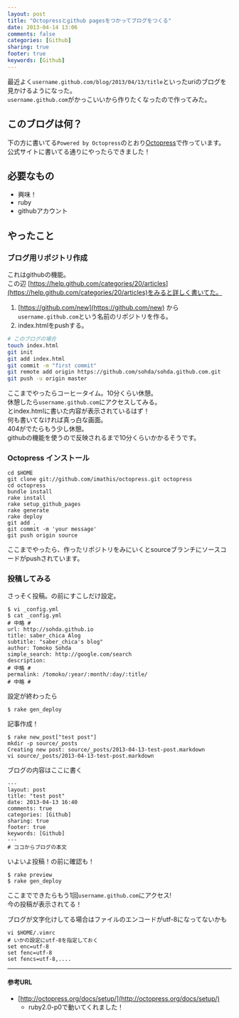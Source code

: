 ```yaml
---
layout: post
title: "Octopressとgithub pagesをつかってブログをつくる"
date: 2013-04-14 13:06
comments: false
categories: [Github]
sharing: true
footer: true
keywords: [Github]
---
```

最近よく`username.github.com/blog/2013/04/13/title`といったuriのブログを見かけるようになった。  
`username.github.com`がかっこいいから作りたくなったので作ってみた。  

## このブログは何？
下の方に書いてる`Powered by Octopress`のとおり[Octopress](http://octopress.org/)で作っています。 
公式サイトに書いてる通りにやったらできました！  

## 必要なもの
 * 興味！
 * ruby
 * githubアカウント

## やったこと

### ブログ用リポジトリ作成
これはgithubの機能。  
この辺 [https://help.github.com/categories/20/articles](https://help.github.com/categories/20/articles)をみると詳しく書いてた。  

1. [https://github.com/new](https://github.com/new) から`username.github.com`という名前のリポジトリを作る。
2. index.htmlをpushする。

```sh
# このブログの場合
touch index.html
git init
git add index.html
git commit -m "first commit"
git remote add origin https://github.com/sohda/sohda.github.com.git
git push -u origin master
```

ここまでやったらコーヒータイム。10分くらい休憩。  
休憩したら`username.github.com`にアクセスしてみる。  
とindex.htmlに書いた内容が表示されているはず！  
何も書いてなければ真っ白な画面。  
404がでたらもう少し休憩。  
githubの機能を使うので反映されるまで10分くらいかかるそうです。  

### Octopress インストール
```
cd $HOME
git clone git://github.com/imathis/octopress.git octopress
cd octopress
bundle install
rake install
rake setup_github_pages
rake generate
rake deploy
git add .
git commit -m 'your message'
git push origin source
```
ここまでやったら、作ったリポジトリをみにいくとsourceブランチにソースコードがpushされています。

### 投稿してみる
さっそく投稿。の前にすこしだけ設定。
```
$ vi _config.yml
$ cat _config.yml
# 中略 #
url: http://sohda.github.io
title: saber_chica Alog
subtitle: "saber_chica's blog"
author: Tomoko Sohda
simple_search: http://google.com/search
description:
# 中略 #
permalink: /tomoko/:year/:month/:day/:title/
# 中略 #
```

設定が終わったら
```
$ rake gen_deploy
```

記事作成！
```
$ rake new_post["test post"]
mkdir -p source/_posts
Creating new post: source/_posts/2013-04-13-test-post.markdown
vi source/_posts/2013-04-13-test-post.markdown
```

ブログの内容はここに書く
```
---
layout: post
title: "test post"
date: 2013-04-13 16:40
comments: true
categories: [Github]
sharing: true
footer: true
keywords: [Github]
---
# ココからブログの本文
```

いよいよ投稿！の前に確認も！
```
$ rake preview
$ rake gen_deploy
```

ここまでできたらもう1回`username.github.com`にアクセス!  
今の投稿が表示されてる！  
  
ブログが文字化けしてる場合はファイルのエンコードがutf-8になってないかも

```
vi $HOME/.vimrc
# いかの設定にutf-8を指定しておく
set enc=utf-8
set fenc=utf-8
set fencs=utf-8,....
```

----

#### 参考URL
* [http://octopress.org/docs/setup/](http://octopress.org/docs/setup/)
  * ruby2.0-p0で動いてくれました！
